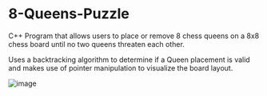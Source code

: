 # 8-Queens-Puzzle

C++ Program that allows users to place or remove 8 chess queens on a 8x8 chess board until no two queens threaten each other.

Uses a backtracking algorithm to determine if a Queen placement is valid and makes use of pointer manipulation to visualize the board layout.

![image](https://user-images.githubusercontent.com/60438191/124112026-e0880880-da37-11eb-8d88-db84f59ac893.png)
